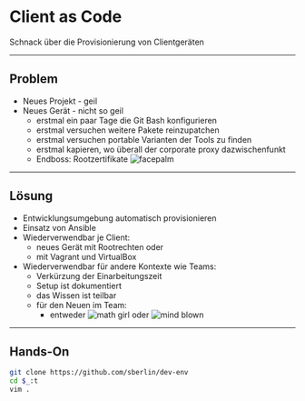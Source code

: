 # Client as Code

Schnack über die Provisionierung von Clientgeräten

---

## Problem

* Neues Projekt - geil
* Neues Gerät - nicht so geil
    * erstmal ein paar Tage die Git Bash konfigurieren
    * erstmal versuchen weitere Pakete reinzupatchen
    * erstmal versuchen portable Varianten der Tools zu finden
    * erstmal kapieren, wo überall der corporate proxy dazwischenfunkt
    * Endboss: Rootzertifikate ![facepalm](https://media.giphy.com/media/27EhcDHnlkw1O/giphy.gif)

---

## Lösung

* Entwicklungsumgebung automatisch provisionieren
* Einsatz von Ansible
* Wiederverwendbar je Client:
    * neues Gerät mit Rootrechten oder
    * mit Vagrant und VirtualBox
* Wiederverwendbar für andere Kontexte wie Teams:
    * Verkürzung der Einarbeitungszeit
    * Setup ist dokumentiert
    * das Wissen ist teilbar
    * für den Neuen im Team:
        * entweder ![math girl](https://media.giphy.com/media/APqEbxBsVlkWSuFpth/giphy.gif)
        oder ![mind blown](https://media.giphy.com/media/xT0xeJpnrWC4XWblEk/giphy.gif)

---

## Hands-On

```bash
git clone https://github.com/sberlin/dev-env
cd $_:t
vim .
```

